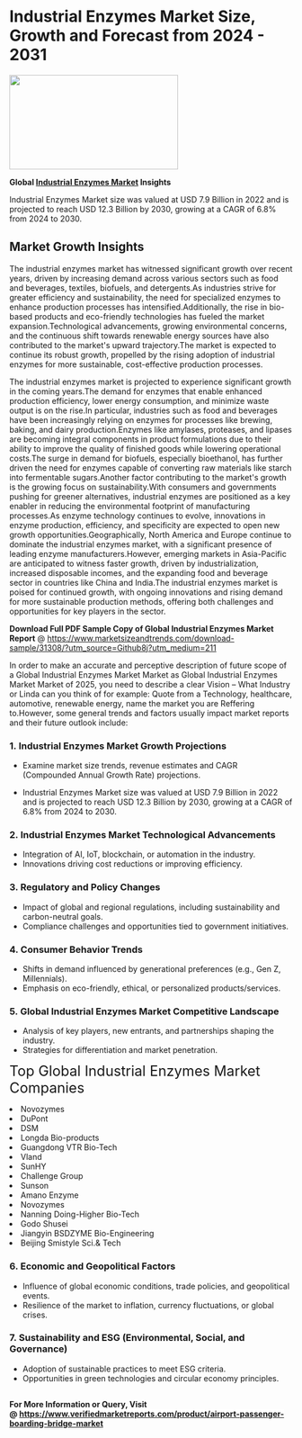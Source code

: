 <H1>Industrial Enzymes Market Size, Growth and Forecast from 2024 - 2031</H1><img class="aligncenter size-medium wp-image-584254" src="https://thirdeyenews.in/wp-content/uploads/2024/09/Global-Market-Research-300x168.jpeg" alt="" width="300" height="168" /><p><strong>Global&nbsp;<a href="https://www.marketsizeandtrends.com/download-sample/31308/?utm_source=Github8j?utm_medium=211">Industrial Enzymes Market</a> Insights</strong></p><p>Industrial Enzymes Market size was valued at USD 7.9 Billion in 2022 and is projected to reach USD 12.3 Billion by 2030, growing at a CAGR of 6.8% from 2024 to 2030.</p><p><h2>Market Growth Insights</h2> <p>The industrial enzymes market has witnessed significant growth over recent years, driven by increasing demand across various sectors such as food and beverages, textiles, biofuels, and detergents.As industries strive for greater efficiency and sustainability, the need for specialized enzymes to enhance production processes has intensified.Additionally, the rise in bio-based products and eco-friendly technologies has fueled the market expansion.Technological advancements, growing environmental concerns, and the continuous shift towards renewable energy sources have also contributed to the market's upward trajectory.The market is expected to continue its robust growth, propelled by the rising adoption of industrial enzymes for more sustainable, cost-effective production processes.</p> <p>The industrial enzymes market is projected to experience significant growth in the coming years.The demand for enzymes that enable enhanced production efficiency, lower energy consumption, and minimize waste output is on the rise.In particular, industries such as food and beverages have been increasingly relying on enzymes for processes like brewing, baking, and dairy production.Enzymes like amylases, proteases, and lipases are becoming integral components in product formulations due to their ability to improve the quality of finished goods while lowering operational costs.The surge in demand for biofuels, especially bioethanol, has further driven the need for enzymes capable of converting raw materials like starch into fermentable sugars.Another factor contributing to the market's growth is the growing focus on sustainability.With consumers and governments pushing for greener alternatives, industrial enzymes are positioned as a key enabler in reducing the environmental footprint of manufacturing processes.As enzyme technology continues to evolve, innovations in enzyme production, efficiency, and specificity are expected to open new growth opportunities.Geographically, North America and Europe continue to dominate the industrial enzymes market, with a significant presence of leading enzyme manufacturers.However, emerging markets in Asia-Pacific are anticipated to witness faster growth, driven by industrialization, increased disposable incomes, and the expanding food and beverage sector in countries like China and India.The industrial enzymes market is poised for continued growth, with ongoing innovations and rising demand for more sustainable production methods, offering both challenges and opportunities for key players in the sector.<p><span class=""><strong>Download Full PDF Sample Copy of Global Industrial Enzymes Market Report</strong> @ <a href="https://www.marketsizeandtrends.com/download-sample/31308/?utm_source=Github8j?utm_medium=211" target="_blank">https://www.marketsizeandtrends.com/download-sample/31308/?utm_source=Github8j?utm_medium=211</a></span></p><p>In order to make an accurate and perceptive description of future scope of a Global&nbsp;Industrial Enzymes Market Market as Global&nbsp;Industrial Enzymes Market Market of 2025, you need to describe a clear Vision &ndash; What Industry or Linda can you think of for example: Quote from a Technology, healthcare, automotive, renewable energy, name the market you are Reffering to.However, some general trends and factors usually impact market reports and their future outlook include:</p><h3>1.&nbsp;<strong>Industrial Enzymes Market Growth Projections</strong></h3><ul><li>Examine market size trends, revenue estimates and CAGR (Compounded Annual Growth Rate) projections.</li><li><p>Industrial Enzymes Market size was valued at USD 7.9 Billion in 2022 and is projected to reach USD 12.3 Billion by 2030, growing at a CAGR of 6.8% from 2024 to 2030.</p></li></ul><h3>2.&nbsp;<strong>Industrial Enzymes Market Technological Advancements</strong></h3><ul><li>Integration of AI, IoT, blockchain, or automation in the industry.</li><li>Innovations driving cost reductions or improving efficiency.</li></ul><h3>3.&nbsp;<strong>Regulatory and Policy Changes</strong></h3><ul><li>Impact of global and regional regulations, including sustainability and carbon-neutral goals.</li><li>Compliance challenges and opportunities tied to government initiatives.</li></ul><h3>4.&nbsp;<strong>Consumer Behavior Trends</strong></h3><ul><li>Shifts in demand influenced by generational preferences (e.g., Gen Z, Millennials).</li><li>Emphasis on eco-friendly, ethical, or personalized products/services.</li></ul><h3>5.&nbsp;<strong>Global Industrial Enzymes Market Competitive Landscape</strong></h3><ul><li>Analysis of key players, new entrants, and partnerships shaping the industry.</li><li>Strategies for differentiation and market penetration.</li></ul><p data-pm-slice="1 1 []"><span style="color: inherit; font-family: inherit; font-size: 25px;">Top Global Industrial Enzymes Market Companies</span></p><div class="" data-test-id=""><p><li>Novozymes</li><li> DuPont</li><li> DSM</li><li> Longda Bio-products</li><li> Guangdong VTR Bio-Tech</li><li> Vland</li><li> SunHY</li><li> Challenge Group</li><li> Sunson</li><li> Amano Enzyme</li><li> Novozymes</li><li> Nanning Doing-Higher Bio-Tech</li><li> Godo Shusei</li><li> Jiangyin BSDZYME Bio-Engineering</li><li> Beijing Smistyle Sci.& Tech</li></p></div><h3>6.&nbsp;<strong>Economic and Geopolitical Factors</strong></h3><ul><li>Influence of global economic conditions, trade policies, and geopolitical events.</li><li>Resilience of the market to inflation, currency fluctuations, or global crises.</li></ul><h3>7.&nbsp;<strong>Sustainability and ESG (Environmental, Social, and Governance)</strong></h3><ul><li>Adoption of sustainable practices to meet ESG criteria.</li><li>Opportunities in green technologies and circular economy principles.</li></ul><h2><strong style="font-size: 14px;">For More Information or Query, Visit @&nbsp;</strong><a style="background-color: #ffffff; font-size: 14px;" href="https://www.marketsizeandtrends.com/report/industrial-enzymes-market/" target="_blank">https://www.verifiedmarketreports.com/product/airport-passenger-boarding-bridge-market</a></h2>